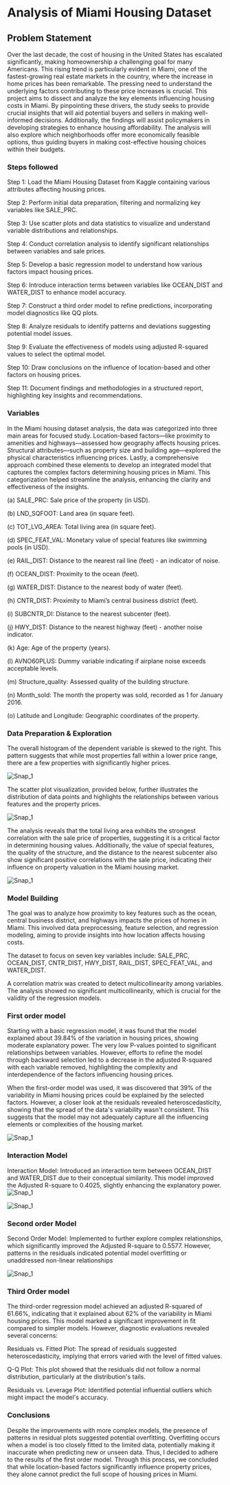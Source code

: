 
# Analysis of Miami Housing Dataset


## Problem Statement

Over the last decade, the cost of housing in the United States has escalated significantly, making homeownership a challenging goal for many Americans. This rising trend is particularly evident in Miami, one of the fastest-growing real estate markets in the country, where the increase in home prices has been remarkable. The pressing need to understand the underlying factors contributing to these price increases is crucial. This project aims to dissect and analyze the key elements influencing housing costs in Miami. By pinpointing these drivers, the study seeks to provide crucial insights that will aid potential buyers and sellers in making well-informed decisions. Additionally, the findings will assist policymakers in developing strategies to enhance housing affordability. The analysis will also explore which neighborhoods offer more economically feasible options, thus guiding buyers in making cost-effective housing choices within their budgets.


### Steps followed 
Step 1: Load the Miami Housing Dataset from Kaggle containing various attributes affecting housing prices.

Step 2: Perform initial data preparation, filtering and normalizing key variables like SALE_PRC.

Step 3: Use scatter plots and data statistics to visualize and understand variable distributions and relationships.

Step 4: Conduct correlation analysis to identify significant relationships between variables and sale prices.

Step 5: Develop a basic regression model to understand how various factors impact housing prices.

Step 6: Introduce interaction terms between variables like OCEAN_DIST and WATER_DIST to enhance model accuracy.

Step 7: Construct a third order model to refine predictions, incorporating model diagnostics like QQ plots.

Step 8: Analyze residuals to identify patterns and deviations suggesting potential model issues.

Step 9: Evaluate the effectiveness of models using adjusted R-squared values to select the optimal model.

Step 10: Draw conclusions on the influence of location-based and other factors on housing prices.

Step 11: Document findings and methodologies in a structured report, highlighting key insights and recommendations.

### Variables
In the Miami housing dataset analysis, the data was categorized into three main areas for focused study. Location-based factors—like proximity to amenities and highways—assessed how geography affects housing prices. Structural attributes—such as property size and building age—explored the physical characteristics influencing prices. Lastly, a comprehensive approach combined these elements to develop an integrated model that captures the complex factors determining housing prices in Miami. This categorization helped streamline the analysis, enhancing the clarity and effectiveness of the insights.

(a) SALE_PRC: Sale price of the property (in USD).

(b) LND_SQFOOT: Land area (in square feet).

(c) TOT_LVG_AREA: Total living area (in square feet).

(d) SPEC_FEAT_VAL: Monetary value of special features like swimming pools (in USD).

(e) RAIL_DIST: Distance to the nearest rail line (feet) - an indicator of noise.

(f) OCEAN_DIST: Proximity to the ocean (feet).

(g) WATER_DIST: Distance to the nearest body of water (feet).

(h) CNTR_DIST: Proximity to Miami’s central business district (feet).

(i) SUBCNTR_DI: Distance to the nearest subcenter (feet).

(j) HWY_DIST: Distance to the nearest highway (feet) - another noise indicator.

(k) Age: Age of the property (years).

(l) AVNO60PLUS: Dummy variable indicating if airplane noise exceeds acceptable levels.

(m) Structure_quality: Assessed quality of the building structure.

(n) Month_sold: The month the property was sold, recorded as 1 for January 2016.

(o) Latitude and Longitude: Geographic coordinates of the property.

### Data Preparation & Exploration
The overall histogram of the dependent variable is skewed to the right. This pattern suggests that while most properties fall within a lower price range, there are a few properties with significantly higher prices. 

![Snap_1](https://github.com/user-attachments/assets/4678e4f5-d84f-4bad-b71f-63d5c5dfe397)


The scatter plot visualization, provided below, further illustrates the distribution of data points and highlights the relationships between various features and the property prices.

![Snap_1](https://github.com/user-attachments/assets/2a596c11-5bca-4297-a1d9-168aa7555fa6)

The analysis reveals that the total living area exhibits the strongest correlation with the sale price of properties, suggesting it is a critical factor in determining housing values. Additionally, the value of special features, the quality of the structure, and the distance to the nearest subcenter also show significant positive correlations with the sale price, indicating their influence on property valuation in the Miami housing market.

![Snap_1](https://github.com/user-attachments/assets/8d4f126c-ca7c-4827-bf75-9fe620f9d4cc)



### Model Building 
The goal was to analyze how proximity to key features such as the ocean, central business district, and highways impacts the prices of homes in Miami. This involved data preprocessing, feature selection, and regression modeling, aiming to provide insights into how location affects housing costs.

The dataset to focus on seven key variables include: SALE_PRC, OCEAN_DIST, CNTR_DIST, HWY_DIST, RAIL_DIST, SPEC_FEAT_VAL, and WATER_DIST.

A correlation matrix was created to detect multicollinearity among variables. The analysis showed no significant multicollinearity, which is crucial for the validity of the regression models.

### First order model

Starting with a basic regression model, it was found that the model explained about 39.84% of the variation in housing prices, showing moderate explanatory power. The very low P-values pointed to significant relationships between variables. However, efforts to refine the model through backward selection led to a decrease in the adjusted R-squared with each variable removed, highlighting the complexity and interdependence of the factors influencing housing prices.

When the first-order model was used, it was discovered that 39% of the variability in Miami housing prices could be explained by the selected factors. However, a closer look at the residuals revealed heteroscedasticity, showing that the spread of the data's variability wasn't consistent. This suggests that the model may not adequately capture all the influencing elements or complexities of the housing market.

![Snap_1](https://github.com/user-attachments/assets/31ebfc8a-0519-44d1-a404-d5b11b79e4d9)

### Interaction Model
Interaction Model: Introduced an interaction term between OCEAN_DIST and WATER_DIST due to their conceptual similarity. This model improved the Adjusted R-square to 0.4025, slightly enhancing the explanatory power.
![Snap_1](https://github.com/user-attachments/assets/10ea6c73-e98b-47eb-8646-7f1db379f5c9)



![Snap_1](https://github.com/user-attachments/assets/0a17f441-1433-45a2-b042-3e835b1e3ac8)

### Second order Model

Second Order Model: Implemented to further explore complex relationships, which significantly improved the Adjusted R-square to 0.5577. However, patterns in the residuals indicated potential model overfitting or unaddressed non-linear relationships

![Snap_1](https://github.com/user-attachments/assets/6c46c636-0158-4930-a278-69c53afac6dc)

### Third Order model
The third-order regression model achieved an adjusted R-squared of 61.66%, indicating that it explained about 62% of the variability in Miami housing prices. This model marked a significant improvement in fit compared to simpler models. However, diagnostic evaluations revealed several concerns:

Residuals vs. Fitted Plot: The spread of residuals suggested heteroscedasticity, implying that errors varied with the level of fitted values.

Q-Q Plot: This plot showed that the residuals did not follow a normal distribution, particularly at the distribution's tails.

Residuals vs. Leverage Plot: Identified potential influential outliers which might impact the model's accuracy.

### Conclusions
Despite the improvements with more complex models, the presence of patterns in residual plots suggested potential overfitting. Overfitting occurs when a model is too closely fitted to the limited data, potentially making it inaccurate when predicting new or unseen data. Thus, I decided to adhere to the results of the first order model. Through this process, we concluded that while location-based factors significantly influence property prices, they alone cannot predict the full scope of housing prices in Miami. 


 
